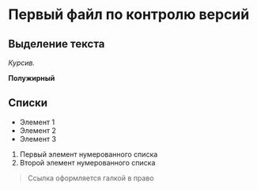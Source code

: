 # Первый файл по контролю версий

## Выделение текста
*Курсив.*

**Полужирный**

## Списки
* Элемент 1
* Элемент 2
* Элемент 3

1. Первый элемент нумерованного списка
2. Второй элемент нумерованного списка

>Ссылка оформляется галкой в право
